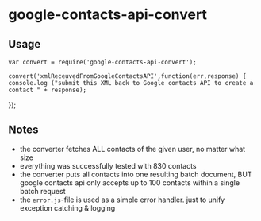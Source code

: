 # google-contacts-api-convert

## Usage

    var convert = require('google-contacts-api-convert');

    convert('xmlReceuvedFromGoogleContactsAPI',function(err,response) {
    console.log ("submit this XML back to Google contacts API to create a contact " + response);
});

## Notes

 - the converter fetches ALL contacts of the given user, no matter what size
 - everything was successfully tested with 830 contacts
 - the converter puts all contacts into one resulting batch document, BUT google contacts api only accepts up to 100 contacts within a single batch request
 - the `error.js`-file is used as a simple error handler. just to unify exception catching & logging
